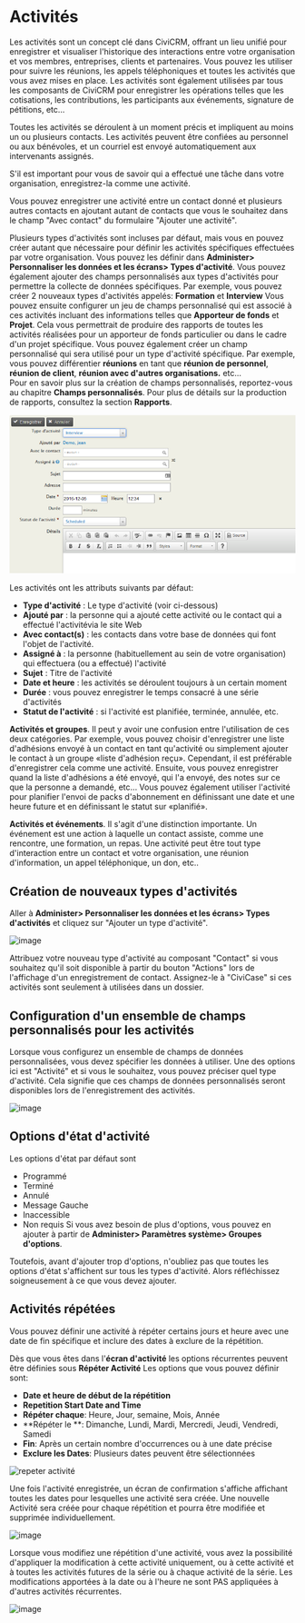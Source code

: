 Activités
==========

Les activités sont un concept clé dans CiviCRM, offrant un lieu unifié pour enregistrer et visualiser
l'historique des interactions entre votre organisation et vos membres, entreprises, clients 
et partenaires. Vous pouvez les utiliser pour suivre les réunions, les appels téléphoniques et 
toutes les activités que vous avez mises en place. Les activités sont également utilisées par tous
les composants de CiviCRM pour enregistrer les opérations telles que les cotisations, les contributions,
les participants aux événements, signature de pétitions, etc...

Toutes les activités se déroulent à un moment précis et impliquent au moins un ou plusieurs contacts. 
Les activités peuvent être confiées au personnel ou aux bénévoles, et un courriel est envoyé automatiquement
aux intervenants assignés.

S'il est important pour vous de savoir qui a effectué une tâche dans votre organisation, enregistrez-la comme une activité.

Vous pouvez enregistrer une activité entre un contact donné et plusieurs autres contacts en ajoutant 
autant de contacts que vous le souhaitez dans le champ "Avec contact" du formulaire "Ajouter une activité".

Plusieurs types d'activités sont incluses par défaut, mais vous en pouvez créer autant que nécessaire pour
définir les activités spécifiques effectuées par votre organisation. Vous pouvez les définir dans 
**Administer> Personnaliser les données et les écrans> Types d'activité**. 
Vous pouvez également ajouter des champs personnalisés aux types d'activités pour permettre la collecte de
données spécifiques. Par exemple, vous pouvez créer 2 nouveaux types d'activités appelés: **Formation** et
**Interview** Vous pouvez ensuite configurer un jeu de champs personnalisé qui est associé à ces activités
incluant des informations telles que **Apporteur de fonds** et **Projet**. Cela vous permettrait de produire
des rapports de toutes les activités réalisées pour un apporteur de fonds particulier ou dans le cadre d'un 
projet spécifique. 
Vous pouvez également créer un champ personnalisé qui sera utilisé pour un type d'activité spécifique. 
Par exemple, vous pouvez différentier **réunions** en tant que **réunion de personnel**, **réunion de client**,
**réunion avec d'autres organisations.** etc...  
Pour en savoir plus sur la création de champs personnalisés, reportez-vous au chapitre **Champs personnalisés**.
Pour plus de détails sur la production de rapports, consultez la section **Rapports**. 

![image](../img/Fr_activite_creation.PNG)

Les activités ont les attributs suivants par défaut:

-   **Type d'activité** : Le type d'activité (voir ci-dessous)
-   **Ajouté par** : la personne qui a ajouté cette activité ou le contact qui a effectué l'activitévia le site Web
-   **Avec contact(s)** : les contacts dans votre base de données qui font l'objet de l'activité.
-   **Assigné à** : la personne (habituellement au sein de votre organisation) qui effectuera (ou a effectué) l'activité
-   **Sujet** : Titre de l'activité
-   **Date et heure** : les activités se déroulent toujours à un certain moment
-   **Durée** : vous pouvez enregistrer le temps consacré à une série d'activités
-   **Statut de l'activité** : si l'activité est planifiée, terminée, annulée, etc.

**Activités et groupes**. Il peut y avoir une confusion entre l'utilisation de ces deux catégories.
Par exemple, vous pouvez choisir d'enregistrer une liste d'adhésions envoyé à un contact en tant qu'activité
ou simplement ajouter le contact à un groupe «liste d'adhésion reçu». Cependant, il est préférable d'enregistrer
cela comme une activité. Ensuite, vous pouvez enregistrer quand la liste d'adhésions a été envoyé, qui l'a envoyé,
des notes sur ce que la personne a demandé, etc... Vous pouvez également utiliser l'activité pour planifier
l'envoi de packs d'abonnement en définissant une date et une heure future et en définissant le statut sur «planifié».

**Activités et événements**.  Il s'agit d'une distinction importante. Un événement est une action à laquelle 
un contact assiste, comme une rencontre, une formation, un repas. Une activité peut être tout type d'interaction
entre un contact et votre organisation, une réunion d'information, un appel téléphonique, un don, etc..

Création de nouveaux types d'activités
---------------------------
Aller à  **Administer> Personnaliser les données et les écrans> Types d'activités** et cliquez sur "Ajouter un type d'activité".

![image](../img/Fr_activite_type_activitey.PNG)

Attribuez votre nouveau type d'activité au composant "Contact" si vous souhaitez qu'il soit disponible à partir
du bouton "Actions" lors de l'affichage d'un enregistrement de contact. Assignez-le à "CiviCase" si ces activités
sont seulement à utilisées dans un dossier.

Configuration d'un ensemble de champs personnalisés pour les activités
-------------------------------------------
Lorsque vous configurez un ensemble de champs de données personnalisées, vous devez spécifier les données à utiliser. 
Une des options ici est "Activité" et si vous le souhaitez, vous pouvez préciser quel type d'activité. 
Cela signifie que ces champs de données personnalisés seront disponibles lors de l'enregistrement des activités. 

![image](../img/Fr_activite_champ_personnalisé.PNG)

Options d'état d'activité
-----------------------

Les options d'état par défaut sont

-   Programmé
-   Terminé
-   Annulé
-   Message Gauche
-   Inaccessible
-   Non requis
Si vous avez besoin de plus d'options, vous pouvez en ajouter à partir de **Administer> Paramètres système> Groupes d'options**.

Toutefois, avant d'ajouter trop d'options, n'oubliez pas que toutes les options d'état s'affichent sur tous 
les types d'activité. Alors réfléchissez soigneusement à ce que vous devez ajouter.

Activités répétées
----------------------

Vous pouvez définir une activité à répéter certains jours et heure avec une date de fin spécifique et inclure
des dates à exclure de la répétition.

Dès que vous êtes dans l'**écran d'activité** les options récurrentes peuvent être définies sous **Répéter Activité** 
Les options que vous pouvez définir sont:

-   **Date et heure de début de la répétition**
-   **Repetition Start Date and Time**
-   **Répéter chaque**: Heure, Jour, semaine, Mois, Année
-   **Répéter le **: Dimanche, Lundi, Mardi, Mercredi, Jeudi, Vendredi, Samedi
-   **Fin**: Après un certain nombre d'occurrences ou à une date précise
-   **Exclure les Dates**: Plusieurs dates peuvent être sélectionnées

![repeter activité](../img/Fr_activité_repeter.PNG)

Une fois l'activité enregistrée, un écran de confirmation s'affiche affichant toutes les dates pour lesquelles 
une activité sera créée. Une nouvelle Activité sera créée pour chaque répétition et pourra être modifiée et
supprimée individuellement.

![image](../img/repeatscreen.png)

Lorsque vous modifiez une répétition d'une activité, vous avez la possibilité d'appliquer la modification à
cette activité uniquement, ou à cette activité et à toutes les activités futures de la série ou à chaque 
activité de la série. Les modifications apportées à la date ou à l'heure ne sont PAS appliquées à d'autres activités récurrentes.

![image](../img/reoccurringscreenedits.png)

